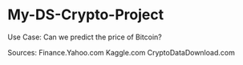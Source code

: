 # My-DS-Crypto-Project

Use Case: Can we predict the price of Bitcoin?

Sources: Finance.Yahoo.com
         Kaggle.com
         CryptoDataDownload.com
